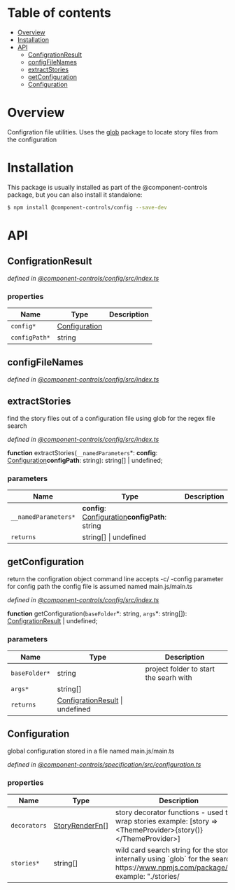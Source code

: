 # Table of contents

-   [Overview](#overview)
-   [Installation](#installation)
-   [API](#api)
    -   [ConfigrationResult](#configrationresult)
    -   [configFileNames](#configfilenames)
    -   [extractStories](#extractstories)
    -   [getConfiguration](#getconfiguration)
    -   [Configuration](#configuration)

# Overview

Configration file utilities. Uses the [glob](https://www.npmjs.com/package/glob) package to locate story files from the configuration

# Installation

This package is usually installed as part of the @component-controls package, but you can also install it standalone:

```bash
$ npm install @component-controls/config --save-dev
```

# API

<tsdoc-typescript entry="./src/index.ts" files="../specification/src/configuration.ts"/>

<!-- START-TSDOC-TYPESCRIPT -->

## ConfigrationResult

_defined in [@component-controls/config/src/index.ts](https://github.com/ccontrols/component-controls/tree/master/core/config/src/index.ts#L9)_



### properties

| Name          | Type                            | Description |
| ------------- | ------------------------------- | ----------- |
| `config*`     | [Configuration](#configuration) |             |
| `configPath*` | string                          |             |

## configFileNames

_defined in [@component-controls/config/src/index.ts](https://github.com/ccontrols/component-controls/tree/master/core/config/src/index.ts#L7)_



## extractStories

find the story files out of a configuration file
using glob for the regex file search

_defined in [@component-controls/config/src/index.ts](https://github.com/ccontrols/component-controls/tree/master/core/config/src/index.ts#L56)_

**function** extractStories(`__namedParameters`\*: **config**: [Configuration](#configuration)**configPath**: string): string\[] | undefined;

### parameters

| Name                 | Type                                                              | Description |
| -------------------- | ----------------------------------------------------------------- | ----------- |
| `__namedParameters*` | **config**: [Configuration](#configuration)**configPath**: string |             |
| `returns`            | string\[] \| undefined                                            |             |

## getConfiguration

return the configration object
command line accepts -c/ -config parameter for config path
the config file is assumed named main.js/main.ts

_defined in [@component-controls/config/src/index.ts](https://github.com/ccontrols/component-controls/tree/master/core/config/src/index.ts#L19)_

**function** getConfiguration(`baseFolder`\*: string, `args`\*: string\[]): [ConfigrationResult](#configrationresult) | undefined;

### parameters

| Name          | Type                                                   | Description                             |
| ------------- | ------------------------------------------------------ | --------------------------------------- |
| `baseFolder*` | string                                                 | project folder to start the searh with  |
| `args*`       | string\[]                                              |                                         |
| `returns`     | [ConfigrationResult](#configrationresult) \| undefined |                                         |

## Configuration

global configuration
stored in a file named main.js/main.ts

_defined in [@component-controls/specification/src/configuration.ts](https://github.com/ccontrols/component-controls/tree/master/core/specification/src/configuration.ts#L7)_



### properties

| Name         | Type                               | Description                                                                                                                                    |
| ------------ | ---------------------------------- | ---------------------------------------------------------------------------------------------------------------------------------------------- |
| `decorators` | [StoryRenderFn](#storyrenderfn)\[] | story decorator functions - used to wrap stories example: \[story => &lt;ThemeProvider>{story()}&lt;/ThemeProvider>]                           |
| `stories*`   | string\[]                          | wild card search string for the stories internally using \`glob\` for the search: https&#x3A;//www.npmjs.com/package/glob example: "./stories/ |

<!-- END-TSDOC-TYPESCRIPT -->
